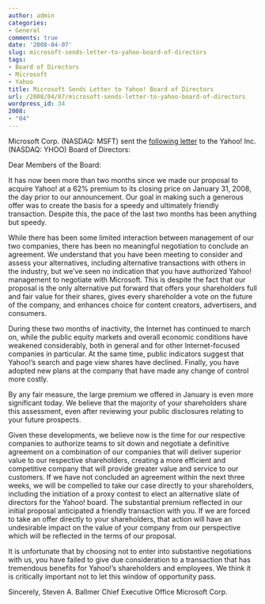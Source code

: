 ```yaml
---
author: admin
categories:
- General
comments: true
date: '2008-04-07'
slug: microsoft-sends-letter-to-yahoo-board-of-directors
tags:
- Board of Directors
- Microsoft
- Yahoo
title: Microsoft Sends Letter to Yahoo! Board of Directors
url: /2008/04/07/microsoft-sends-letter-to-yahoo-board-of-directors
wordpress_id: 34
2008:
- "04"
---
```



Microsoft Corp. (NASDAQ: MSFT) sent the [following letter](http://www.microsoft.com/presspass/press/2008/apr08/04-05LetterPR.mspx) to the Yahoo! Inc. (NASDAQ: YHOO) Board of Directors:

Dear Members of the Board:

It has now been more than two months since we made our proposal to acquire Yahoo! at a 62% premium to its closing price on January 31, 2008, the day prior to our announcement. Our goal in making such a generous offer was to create the basis for a speedy and ultimately friendly transaction. Despite this, the pace of the last two months has been anything but speedy.

While there has been some limited interaction between management of our two companies, there has been no meaningful negotiation to conclude an agreement. We understand that you have been meeting to consider and assess your alternatives, including alternative transactions with others in the industry, but we’ve seen no indication that you have authorized Yahoo! management to negotiate with Microsoft. This is despite the fact that our proposal is the only alternative put forward that offers your shareholders full and fair value for their shares, gives every shareholder a vote on the future of the company, and enhances choice for content creators, advertisers, and consumers.

During these two months of inactivity, the Internet has continued to march on, while the public equity markets and overall economic conditions have weakened considerably, both in general and for other Internet-focused companies in particular. At the same time, public indicators suggest that Yahoo!’s search and page view shares have declined. Finally, you have adopted new plans at the company that have made any change of control more costly.

By any fair measure, the large premium we offered in January is even more significant today. We believe that the majority of your shareholders share this assessment, even after reviewing your public disclosures relating to your future prospects.

Given these developments, we believe now is the time for our respective companies to authorize teams to sit down and negotiate a definitive agreement on a combination of our companies that will deliver superior value to our respective shareholders, creating a more efficient and competitive company that will provide greater value and service to our customers. If we have not concluded an agreement within the next three weeks, we will be compelled to take our case directly to your shareholders, including the initiation of a proxy contest to elect an alternative slate of directors for the Yahoo! board. The substantial premium reflected in our initial proposal anticipated a friendly transaction with you. If we are forced to take an offer directly to your shareholders, that action will have an undesirable impact on the value of your company from our perspective which will be reflected in the terms of our proposal.

It is unfortunate that by choosing not to enter into substantive negotiations with us, you have failed to give due consideration to a transaction that has tremendous benefits for Yahoo!’s shareholders and employees. We think it is critically important not to let this window of opportunity pass.

Sincerely,
Steven A. Ballmer
Chief Executive Office
Microsoft Corp.

